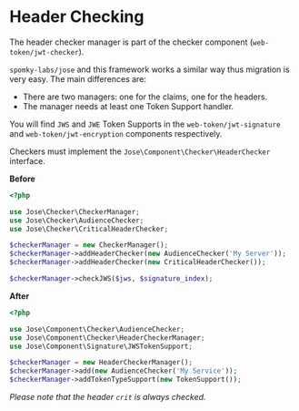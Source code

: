 # Header Checking

The header checker manager is part of the checker component \(`web-token/jwt-checker`\).

`spomky-labs/jose` and this framework works a similar way thus migration is very easy. The main differences are:

* There are two managers: one for the claims, one for the headers.
* The manager needs at least one Token Support handler.

You will find `JWS` and `JWE` Token Supports in the `web-token/jwt-signature` and `web-token/jwt-encryption` components respectively.

Checkers must implement the `Jose\Component\Checker\HeaderChecker` interface.

**Before**

```php
<?php

use Jose\Checker\CheckerManager;
use Jose\Checker\AudienceChecker;
use Jose\Checker\CriticalHeaderChecker;

$checkerManager = new CheckerManager();
$checkerManager->addHeaderChecker(new AudienceChecker('My Server'));
$checkerManager->addHeaderChecker(new CriticalHeaderChecker());

$checkerManager->checkJWS($jws, $signature_index);
```

**After**

```php
<?php

use Jose\Component\Checker\AudienceChecker;
use Jose\Component\Checker\HeaderCheckerManager;
use Jose\Component\Signature\JWSTokenSupport;

$checkerManager = new HeaderCheckerManager();
$checkerManager->add(new AudienceChecker('My Service'));
$checkerManager->addTokenTypeSupport(new TokenSupport());
```

_Please note that the header _`crit`_ is always checked._

